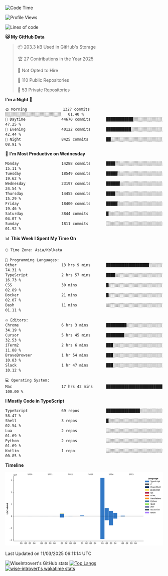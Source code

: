 <!--START_SECTION:waka-->
![Code Time](http://img.shields.io/badge/Code%20Time-2%2C249%20hrs%2043%20mins-blue)

![Profile Views](http://img.shields.io/badge/Profile%20Views-6-blue)

![Lines of code](https://img.shields.io/badge/From%20Hello%20World%20I%27ve%20Written-48.9%20million%20lines%20of%20code-blue)

**🐱 My GitHub Data** 

> 📦 203.3 kB Used in GitHub's Storage 
 > 
> 🏆 27 Contributions in the Year 2025
 > 
> 🚫 Not Opted to Hire
 > 
> 📜 110 Public Repositories 
 > 
> 🔑 53 Private Repositories 
 > 
**I'm a Night 🦉** 

```text
🌞 Morning                1327 commits        ░░░░░░░░░░░░░░░░░░░░░░░░░   01.40 % 
🌆 Daytime                44670 commits       ████████████░░░░░░░░░░░░░   47.25 % 
🌃 Evening                40122 commits       ███████████░░░░░░░░░░░░░░   42.44 % 
🌙 Night                  8425 commits        ██░░░░░░░░░░░░░░░░░░░░░░░   08.91 % 
```
📅 **I'm Most Productive on Wednesday** 

```text
Monday                   14288 commits       ████░░░░░░░░░░░░░░░░░░░░░   15.11 % 
Tuesday                  18549 commits       █████░░░░░░░░░░░░░░░░░░░░   19.62 % 
Wednesday                23197 commits       ██████░░░░░░░░░░░░░░░░░░░   24.54 % 
Thursday                 14455 commits       ████░░░░░░░░░░░░░░░░░░░░░   15.29 % 
Friday                   18400 commits       █████░░░░░░░░░░░░░░░░░░░░   19.46 % 
Saturday                 3844 commits        █░░░░░░░░░░░░░░░░░░░░░░░░   04.07 % 
Sunday                   1811 commits        ░░░░░░░░░░░░░░░░░░░░░░░░░   01.92 % 
```


📊 **This Week I Spent My Time On** 

```text
🕑︎ Time Zone: Asia/Kolkata

💬 Programming Languages: 
Other                    13 hrs 9 mins       ███████████████████░░░░░░   74.31 % 
TypeScript               2 hrs 57 mins       ████░░░░░░░░░░░░░░░░░░░░░   16.73 % 
CSS                      30 mins             █░░░░░░░░░░░░░░░░░░░░░░░░   02.89 % 
Docker                   21 mins             █░░░░░░░░░░░░░░░░░░░░░░░░   02.07 % 
Bash                     11 mins             ░░░░░░░░░░░░░░░░░░░░░░░░░   01.11 % 

🔥 Editors: 
Chrome                   6 hrs 3 mins        █████████░░░░░░░░░░░░░░░░   34.19 % 
Cursor                   5 hrs 45 mins       ████████░░░░░░░░░░░░░░░░░   32.53 % 
iTerm2                   2 hrs 6 mins        ███░░░░░░░░░░░░░░░░░░░░░░   11.88 % 
BraveBrowser             1 hr 54 mins        ███░░░░░░░░░░░░░░░░░░░░░░   10.83 % 
Slack                    1 hr 47 mins        ███░░░░░░░░░░░░░░░░░░░░░░   10.12 % 

💻 Operating System: 
Mac                      17 hrs 42 mins      █████████████████████████   100.00 % 
```

**I Mostly Code in TypeScript** 

```text
TypeScript               69 repos            ███████████████░░░░░░░░░░   58.47 % 
Shell                    3 repos             █░░░░░░░░░░░░░░░░░░░░░░░░   02.54 % 
Lua                      2 repos             ░░░░░░░░░░░░░░░░░░░░░░░░░   01.69 % 
Python                   2 repos             ░░░░░░░░░░░░░░░░░░░░░░░░░   01.69 % 
Kotlin                   1 repo              ░░░░░░░░░░░░░░░░░░░░░░░░░   00.85 % 
```



**Timeline**

![Lines of Code chart](https://raw.githubusercontent.com/wise-introvert/wise-introvert/master/assets/bar_graph.png)


 Last Updated on 11/03/2025 06:11:14 UTC
<!--END_SECTION:waka-->

![WiseIntrovert's GitHub stats](https://github-readme-stats.vercel.app/api?username=wise-introvert&count_private=true&show_icons=true)
[![Top Langs](https://github-readme-stats.vercel.app/api/top-langs/?username=wise-introvert&langs_count=10)](https://github.com/anuraghazra/github-readme-stats)
[![wise-introvert's wakatime stats](https://github-readme-stats.vercel.app/api/wakatime?username=wiseintrovert)](https://github.com/anuraghazra/github-readme-stats)
